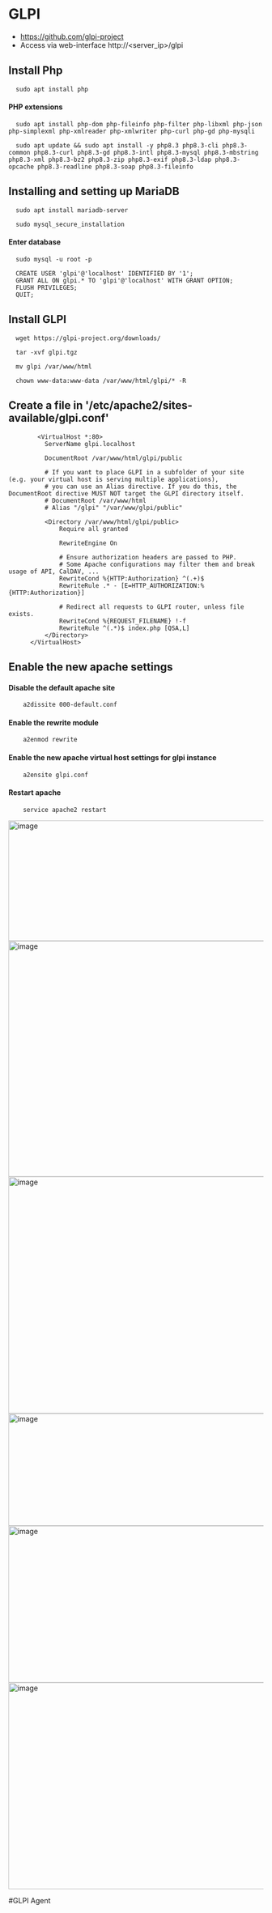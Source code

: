 # GLPI 

- https://github.com/glpi-project
- Access via web-interface http://<server_ip>/glpi

  
## Install Php
```
  sudo apt install php
```

#### PHP extensions
 
```
  sudo apt install php-dom php-fileinfo php-filter php-libxml php-json php-simplexml php-xmlreader php-xmlwriter php-curl php-gd php-mysqli
```
```
  sudo apt update && sudo apt install -y php8.3 php8.3-cli php8.3-common php8.3-curl php8.3-gd php8.3-intl php8.3-mysql php8.3-mbstring php8.3-xml php8.3-bz2 php8.3-zip php8.3-exif php8.3-ldap php8.3-opcache php8.3-readline php8.3-soap php8.3-fileinfo
```
## Installing and setting up MariaDB

```
  sudo apt install mariadb-server
```
```
  sudo mysql_secure_installation
```

#### Enter database
```
  sudo mysql -u root -p
```

```
  CREATE USER 'glpi'@'localhost' IDENTIFIED BY '1';
  GRANT ALL ON glpi.* TO 'glpi'@'localhost' WITH GRANT OPTION;
  FLUSH PRIVILEGES;
  QUIT;
```

## Install GLPI
```
  wget https://glpi-project.org/downloads/
```
```
  tar -xvf glpi.tgz
```
```
  mv glpi /var/www/html
```
```
  chown www-data:www-data /var/www/html/glpi/* -R
```


  ## Create a file in '/etc/apache2/sites-available/glpi.conf'
```
        <VirtualHost *:80>
          ServerName glpi.localhost
      
          DocumentRoot /var/www/html/glpi/public
      
          # If you want to place GLPI in a subfolder of your site (e.g. your virtual host is serving multiple applications),
          # you can use an Alias directive. If you do this, the DocumentRoot directive MUST NOT target the GLPI directory itself.
          # DocumentRoot /var/www/html
          # Alias "/glpi" "/var/www/glpi/public"
      
          <Directory /var/www/html/glpi/public>
              Require all granted
      
              RewriteEngine On
      
              # Ensure authorization headers are passed to PHP.
              # Some Apache configurations may filter them and break usage of API, CalDAV, ...
              RewriteCond %{HTTP:Authorization} ^(.+)$
              RewriteRule .* - [E=HTTP_AUTHORIZATION:%{HTTP:Authorization}]
      
              # Redirect all requests to GLPI router, unless file exists.
              RewriteCond %{REQUEST_FILENAME} !-f
              RewriteRule ^(.*)$ index.php [QSA,L]
          </Directory>
      </VirtualHost>
```
## Enable the new apache settings

#### Disable the default apache site
```
    a2dissite 000-default.conf  
```
#### Enable the rewrite module
```
    a2enmod rewrite             
```
#### Enable the new apache virtual host settings for glpi instance
```
    a2ensite glpi.conf         
```
#### Restart apache
```
    service apache2 restart
```

<img width="813" height="238" alt="image" src="https://github.com/user-attachments/assets/0bd0ef82-1326-493a-87b8-d60bdafb1893" />

<img width="801" height="466" alt="image" src="https://github.com/user-attachments/assets/2a4dfd1a-3bd4-4766-b3c6-2f0e00c664af" />

<img width="798" height="468" alt="image" src="https://github.com/user-attachments/assets/b905cb23-9c8d-40e1-bcb3-59d89c0bbeb8" />

<img width="796" height="222" alt="image" src="https://github.com/user-attachments/assets/ab786d5e-43b4-4fa6-bdef-0dee92379229" />

<img width="786" height="310" alt="image" src="https://github.com/user-attachments/assets/d3b4739c-3be4-47b3-a56d-fda953ad3121" />

<img width="784" height="408" alt="image" src="https://github.com/user-attachments/assets/770bd183-f464-4eb3-b9c5-ecf7ea6db259" />





#GLPI Agent

